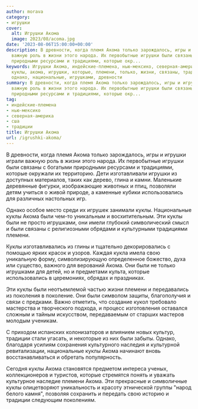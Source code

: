 ```yaml
---
author: morava
category:
- игрушки
cover:
  alt: Игрушки Акома
  image: 2023/08/acoma.jpg
date: '2023-08-06T15:00:00+00:00'
description: В древности, когда племя Акома только зарождалось, игры и игрушки играли
  важную роль в жизни этого народа. Их первобытные игрушки были связаны с богатыми
  природными ресурсами и традициями, которые окр...
keywords: Игрушки Акома, индейские-племена, нью-мексико, северная-америка, сша, традиции,
  куклы, акома, игрушки, которые, племени, только, жизни, связаны, традициями, использовались,
  однако, национальные, игрушками, древности
summary: В древности, когда племя Акома только зарождалось, игры и игрушки играли
  важную роль в жизни этого народа. Их первобытные игрушки были связаны с богатыми
  природными ресурсами и традициями, которые окр...
tag:
- индейские-племена
- нью-мексико
- северная-америка
- сша
- традиции
title: Игрушки Акома
url: /igrushki-akoma/
---
```


В древности, когда племя Акома только зарождалось, игры и игрушки играли важную роль в жизни этого народа. Их первобытные игрушки были связаны с богатыми природными ресурсами и традициями, которые окружали их территорию. Дети изготавливали игрушки из доступных материалов, таких как дерево, глина и камни. Маленькие деревянные фигурки, изображающие животных и птиц, позволяли детям учиться о живой природе, а каменные кубики использовались для различных настольных игр.

Однако особое место среди их игрушек занимали куклы. Национальные куклы Акома были чем-то уникальным и восхитительным. Эти куклы были не просто игрушками, они имели глубокий символический смысл и были связаны с религиозными обрядами и культурными традициями племени.

Куклы изготавливались из глины и тщательно декорировались с помощью ярких красок и узоров. Каждая кукла имела свою уникальную форму, символизирующую определенное божество, духа или существо, важного для верований Акома. Они были не только игрушками для детей, но и предметами культа, которые использовались в церемониях, обрядах и праздниках.

Эти куклы были неотъемлемой частью жизни племени и передавались из поколения в поколение. Они были символом защиты, благополучия и связи с предками. Важно отметить, что создание кукол требовало мастерства и творческого подхода, и процесс изготовления оставался сложным и тайным искусством, передаваемым от старших мастеров молодым ученикам.

С приходом испанских колонизаторов и влиянием новых культур, традиции стали угасать, и некоторые из них были забыты. Однако, благодаря усилиям сохранения культурного наследия и культурной ревитализации, национальные куклы Акома начинают вновь восстанавливаться и обретать популярность.

Сегодня куклы Акома становятся предметом интереса ученых, коллекционеров и туристов, которые стремятся понять и уважать культурное наследие племени Акома. Эти прекрасные и символичные куклы олицетворяют уникальность и красоту этнической группы "народ белого камня", позволяя сохранить и передать свою историю и традиции следующим поколениям.